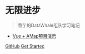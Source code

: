 # 无限进步

> 香芋的DataWhale组队学习笔记

<!-- - [个人网页 · 旧](https://www.studyzzz.top) -->
- [Vue + AMap项目演示](https://www.zxxz.cloud)

[GitHub](https://github.com/shiningxy)
[Get Started](/README.md)